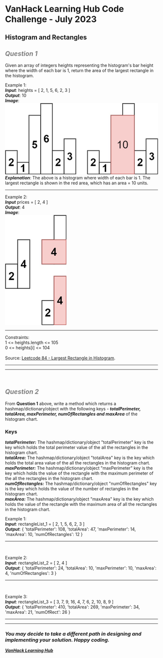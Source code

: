 # VanHack Learning Hub Code Challenge - July 2023

## Histogram and Rectangles

## ***<span style="color:gray">*Question 1*</span>***
Given an array of integers heights representing the histogram's bar height where the width of each bar is 1, return the area of the largest rectangle in the histogram.


Example 1:
<br/>
***Input***: heights = [ 2, 1, 5, 6, 2, 3 ]
<br/>
***Output***: 10
<br/>
***Image***:
<br/>
![Histogram Chart](./vh-rectangles-imgs/histogram.jpg "Histogram Chart")
<br/>
***Explanation***: The above is a histogram where width of each bar is 1.
The largest rectangle is shown in the red area, which has an area = 10 units.
******


Example 2:
<br/> 
***Input*** prices = [ 2, 4 ]
<br/>
***Output***: 4
<br/>***Image***:
<br/>
![Histogram Chart](./vh-rectangles-imgs/histogram-1.jpg "Histogram Chart")
<br/>
******



Constraints:
<br/>
1 <= heights.length <= 105
<br/>
0 <= heights[i] <= 104
<br/>
<br/>
Source: [Leetcode 84 - Largest Rectangle in Histogram](https://leetcode.com/problems/largest-rectangle-in-histogram/).
******
******
<br/>

## ***<span style="color:gray">*Question 2*</span>***
From **Question 1** above, write a method which returns a hashmap/dictionary/object with the following keys - ***totalPerimeter, totalArea, maxPerimeter, numOfRectangles and maxArea*** of the histogram chart.

### Keys
***totalPerimeter:*** The hashmap/dictionary/object "totalPerimeter" key is the key which holds the total perimeter value of the all the rectangles in the histogram chart.
<br/>
***totalArea:*** The hashmap/dictionary/object "totalArea" key is the key which holds the total area value of the all the rectangles in the histogram chart.
<br/>
***maxPerimeter:*** The hashmap/dictionary/object "maxPerimeter" key is the key which holds the value of the rectangle with the maximum perimeter of the all the rectangles in the histogram chart.
<br/>
***numOfRectangles:*** The hashmap/dictionary/object "numOfRectangles" key is the key which holds the value of the number of rectangles in the histogram chart.
<br/>
***maxArea:*** The hashmap/dictionary/object "maxArea" key is the key which holds the value of the rectangle with the maximum area of all the rectangles in the histogram chart.
<br/>

Example 1:
<br/>
***Input***: rectangleList_1 = [ 2, 1, 5, 6, 2, 3 ] 
<br/>
***Output***: 
{
  'totalPerimeter': 108, 
  'totalArea': 47, 
  'maxPerimeter': 14, 
  'maxArea': 10, 
  'numOfRectangles': 12
}
<br/>
******
<br/>

Example 2:
<br/>
***Input***: rectangleList_2 = [ 2, 4 ]
<br/>
***Output***: 
{
  'totalPerimeter': 24, 
  'totalArea': 10, 
  'maxPerimeter': 10, 
  'maxArea': 4, 
  'numOfRectangles': 3
}
******
<br/>

Example 3:
<br/>
***Input***: rectangleList_3 = [ 3, 7, 9, 16, 4, 7, 6, 2, 10, 8, 9 ]
<br/>
***Output***: 
{
  'totalPerimeter': 410, 
  'totalArea': 269, 
  'maxPerimeter': 34, 
  'maxArea': 21, 
  'numOfRect': 26
}
******
******


### ***You may decide to take a different path in designing and implementing your solution. Happy coding.***

***[VanHack Learning Hub](https://vanhack.com/learning-hub)***